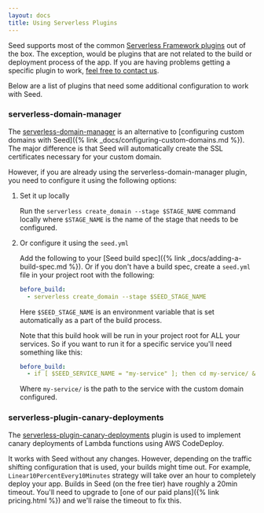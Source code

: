```yaml
---
layout: docs
title: Using Serverless Plugins
---
```


Seed supports most of the common [Serverless Framework plugins](https://github.com/serverless/plugins) out of the box. The exception, would be plugins that are not related to the build or deployment process of the app. If you are having problems getting a specific plugin to work, <a href="mailto:{{ site.email }}">feel free to contact us</a>.

Below are a list of plugins that need some additional configuration to work with Seed.


### serverless-domain-manager

The [serverless-domain-manager](https://github.com/amplify-education/serverless-domain-manager) is an alternative to [configuring custom domains with Seed]({% link _docs/configuring-custom-domains.md %}). The major difference is that Seed will automatically create the SSL certificates necessary for your custom domain.

However, if you are already using the serverless-domain-manager plugin, you need to configure it using the following options:

1. Set it up locally

   Run the `serverless create_domain --stage $STAGE_NAME` command locally where `$STAGE_NAME` is the name of the stage that needs to be configured.

2. Or configure it using the `seed.yml`

   Add the following to your [Seed build spec]({% link _docs/adding-a-build-spec.md %}). Or if you don't have a build spec, create a `seed.yml` file in your project root with the following:

   ``` yml
   before_build:
     - serverless create_domain --stage $SEED_STAGE_NAME
   ```

   Here `$SEED_STAGE_NAME` is an environment variable that is set automatically as a part of the build process.
 
   Note that this build hook will be run in your project root for ALL your services. So if you want to run it for a specific service you'll need something like this: 
 
   ``` yml
   before_build:
     - if [ $SEED_SERVICE_NAME = "my-service" ]; then cd my-service/ && serverless create_domain --stage $SEED_STAGE_NAME; fi
   ```
 
   Where `my-service/` is the path to the service with the custom domain configured.


### serverless-plugin-canary-deployments

The [serverless-plugin-canary-deployments](https://github.com/davidgf/serverless-plugin-canary-deployments) plugin is used to implement canary deployments of Lambda functions using AWS CodeDeploy.

It works with Seed without any changes. However, depending on the traffic shifting configuration that is used, your builds might time out. For example, `Linear10PercentEvery10Minutes` strategy will take over an hour to completely deploy your app. Builds in Seed (on the free tier) have roughly a 20min timeout. You'll need to upgrade to [one of our paid plans]({% link pricing.html %}) and we'll raise the timeout to fix this.
